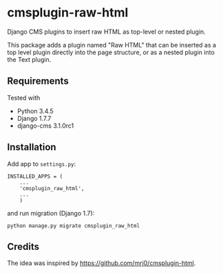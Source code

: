cmsplugin-raw-html
====================

Django CMS plugins to insert raw HTML as top-level or nested plugin.

This package adds a plugin named "Raw HTML" that can be inserted as a top level plugin directly into the page structure,
or as a nested plugin into the Text plugin.

Requirements
------------

Tested with
* Python 3.4.5
* Django 1.7.7
* django-cms 3.1.0rc1

Installation
------------

Add app to `settings.py`:

    INSTALLED_APPS = (
        ...
        'cmsplugin_raw_html',
        ...
        )

and run migration (Django 1.7):

    python manage.py migrate cmsplugin_raw_html

Credits
-------

The idea was inspired by https://github.com/mrj0/cmsplugin-html.

